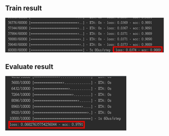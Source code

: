 Train result
------------
![](readme/train-result.jpg)

Evaluate result
----------------
![](readme/evaluate-result.jpg)
